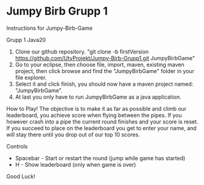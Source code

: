 # Jumpy Birb Grupp 1

Instructions for Jumpy-Birb-Game

Grupp 1 Java20

1. Clone our github repository. "git clone -b firstVersion https://github.com/UtvProjekt/Jumpy-Birb-Grupp1.git JumpyBirbGame"
2. Go to your eclipse, then choose file, import, maven, existing maven project, then click browse and find the "JumpyBirbGame" folder in your file explorer.
3. Select it and click finish, you should now have a maven project named: "JumpyBirbGame".
4. At last you only have to run JumpyBirbGame as a java application.

How to Play!
The objective is to make it as far as possible and climb our leaderboard, you achieve score when flying between the pipes.
If you however crash into a pipe the current round finishes and your score is reset.
If you succeed to place on the leaderboard you get to enter your name, and will stay there until you drop out of our top 10 scores.

Controls
* Spacebar - Start or restart the round (jump while game has started)
* H - Show leaderboard (only when game is over)

Good Luck!
